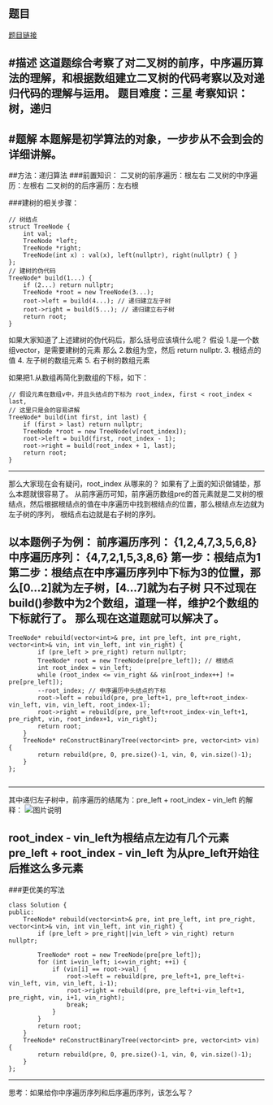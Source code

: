 ## 题目
[题目链接](https://www.nowcoder.com/practice/8a19cbe657394eeaac2f6ea9b0f6fcf6?tpId=295&tqId=23282&sourceUrl=/exam/oj&channenl=wgithub&fromPut=wgithub)

#描述
这道题综合考察了对二叉树的前序，中序遍历算法的理解，和根据数组建立二叉树的代码考察以及对递归代码的理解与运用。
题目难度：三星
考察知识：树，递归
---
#题解
本题解是初学算法的对象，一步步从不会到会的详细讲解。
---
##方法：递归算法
###前置知识：
二叉树的前序遍历：根左右
二叉树的中序遍历：左根右
二叉树的的后序遍历：左右根

###建树的相关步骤：
```
// 树结点
struct TreeNode {
    int val;
    TreeNode *left;
    TreeNode *right;
    TreeNode(int x) : val(x), left(nullptr), right(nullptr) { }
};
// 建树的伪代码
TreeNode* build(1...) {
    if (2...) return nullptr;
    TreeNode *root = new TreeNode(3...);
    root->left = build(4...); // 递归建立左子树
    root->right = build(5...); // 递归建立右子树
    return root;
}
```

如果大家知道了上述建树的伪代码后，那么括号应该填什么呢？
假设 1.是一个数组vector<int>，是需要建树的元素
那么 2.数组为空，然后 return nullptr.
3. 根结点的值
4. 左子树的数组元素
5. 右子树的数组元素

如果把1.从数组再简化到数组的下标，如下：
```
// 假设元素在数组v中，并且头结点的下标为 root_index, first < root_index < last,
// 这里只是会的容易讲解
TreeNode* build(int first, int last) {
    if (first > last) return nullptr;
    TreeNode *root = new TreeNode(v[root_index]);
    root->left = build(first, root_index - 1);
    root->right = build(root_index + 1, last);
    return root;
} 

```
---
那么大家现在会有疑问，root_index 从哪来的？
如果有了上面的知识做铺垫，那么本题就很容易了。
从前序遍历可知，前序遍历数组pre的首元素就是二叉树的根结点，然后根据根结点的值在中序遍历中找到根结点的位置，那么根结点左边就为左子树的序列，
根结点右边就是右子树的序列。

以本题例子为例：
前序遍历序列： {1,2,4,7,3,5,6,8}
中序遍历序列： {4,7,2,1,5,3,8,6}
第一步：根结点为1
第二步：根结点在中序遍历序列中下标为3的位置，那么[0...2]就为左子树，[4...7]就为右子树
只不过现在build()参数中为2个数组，道理一样，维护2个数组的下标就行了。
那么现在这道题就可以解决了。
---
```
TreeNode* rebuild(vector<int>& pre, int pre_left, int pre_right, vector<int>& vin, int vin_left, int vin_right) {
        if (pre_left > pre_right) return nullptr;
        TreeNode* root = new TreeNode(pre[pre_left]); // 根结点
        int root_index = vin_left;
        while (root_index <= vin_right && vin[root_index++] != pre[pre_left]);
        --root_index; // 中序遍历中头结点的下标
        root->left = rebuild(pre, pre_left+1, pre_left+root_index-vin_left, vin, vin_left, root_index-1);
        root->right = rebuild(pre, pre_left+root_index-vin_left+1, pre_right, vin, root_index+1, vin_right);
        return root;
    }
    TreeNode* reConstructBinaryTree(vector<int> pre, vector<int> vin) {
        return rebuild(pre, 0, pre.size()-1, vin, 0, vin.size()-1);
    }
};


```
---
其中递归左子树中，前序遍历的结尾为：pre_left + root_index - vin_left 的解释：
![图片说明](https://uploadfiles.nowcoder.com/images/20200328/284295_1585398519868_D46E9B3AA3FA0E79E288BBCE75466116 "图片标题") 

root_index - vin_left为根结点左边有几个元素
pre_left + root_index - vin_left 为从pre_left开始往后推这么多元素
---
###更优美的写法
```
class Solution {
public:
    TreeNode* rebuild(vector<int>& pre, int pre_left, int pre_right, vector<int>& vin, int vin_left, int vin_right) {
        if (pre_left > pre_right||vin_left > vin_right) return nullptr;

        TreeNode* root = new TreeNode(pre[pre_left]);
        for (int i=vin_left; i<=vin_right; ++i) {
            if (vin[i] == root->val) {
                root->left = rebuild(pre, pre_left+1, pre_left+i-vin_left, vin, vin_left, i-1);
                root->right = rebuild(pre, pre_left+i-vin_left+1, pre_right, vin, i+1, vin_right);
                break;
            }
        }
        return root;
    }
    TreeNode* reConstructBinaryTree(vector<int> pre, vector<int> vin) {
        return rebuild(pre, 0, pre.size()-1, vin, 0, vin.size()-1);
    }
};
```

---
思考：如果给你中序遍历序列和后序遍历序列，该怎么写？
</int></int></int></int></int></int></int></int></int>